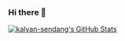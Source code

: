 ### Hi there 👋

<!--
**kalyan-sendang/kalyan-sendang** is a ✨ _special_ ✨ repository because its `README.md` (this file) appears on your GitHub profile.

Here are some ideas to get you started:

- 🔭 I’m currently working on ...
- 🌱 I’m currently learning ...
- 👯 I’m looking to collaborate on ...
- 🤔 I’m looking for help with ...
- 💬 Ask me about ...
- 📫 How to reach me: ...
- 😄 Pronouns: ...
- ⚡ Fun fact: ...
-->
[![kalyan-sendang's GitHub Stats](https://github-readme-stats.vercel.app/api?username=kalyan-sendang&hide=issues&count_private=true&show_icons=true&theme=calm)](https://github.com/kalyan-sendang)
